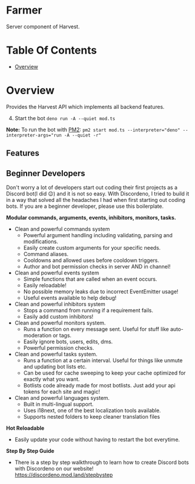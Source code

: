 # Farmer
Server component of Harvest.

# Table Of Contents
- [Overview](#overview)

# Overview
Provides the Harvest API which implements all backend features.

4. Start the bot `deno run -A --quiet mod.ts`

**Note:** To run the bot with [PM2](https://github.com/Unitech/pm2): `pm2 start mod.ts --interpreter="deno" --interpreter-args="run -A --quiet -r" `

## Features

## Beginner Developers

Don't worry a lot of developers start out coding their first projects as a Discord bot(I did 😉) and it is not so easy. With Discordeno, I tried to build it in a way that solved all the headaches I had when first starting out coding bots. If you are a beginner developer, please use this boilerplate.

**Modular commands, arguments, events, inhibitors, monitors, tasks.**

- Clean and powerful commands system
  - Powerful argument handling including validating, parsing and modifications.
  - Easily create custom arguments for your specific needs.
  - Command aliases.
  - Cooldowns and allowed uses before cooldown triggers.
  - Author and bot permission checks in server AND in channel!
- Clean and powerful events system
  - Simple functions that are called when an event occurs.
  - Easily reloadable!
  - No possible memory leaks due to incorrect EventEmitter usage!
  - Useful events available to help debug!
- Clean and powerful inhibitors system
  - Stops a command from running if a requirement fails.
  - Easily add custom inhibitors!
- Clean and powerful monitors system.
  - Runs a function on every message sent. Useful for stuff like auto-moderation or tags.
  - Easily ignore bots, users, edits, dms.
  - Powerful permission checks.
- Clean and powerful tasks system.
  - Runs a function at a certain interval. Useful for things like unmute and updating bot lists etc.
  - Can be used for cache sweeping to keep your cache optimized for exactly what you want.
  - Botlists code already made for most botlists. Just add your api tokens for each site and magic!
- Clean and powerful languages system.
  - Built in multi-lingual support.
  - Uses i18next, one of the best localization tools available.
  - Supports nested folders to keep cleaner translation files

**Hot Reloadable**

- Easily update your code without having to restart the bot everytime.

**Step By Step Guide**

- There is a step by step walkthrough to learn how to create Discord bots with Discordeno on our website! https://discordeno.mod.land/stepbystep
